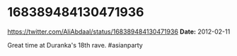 # 168389484130471936
https://twitter.com/AliAbdaal/status/168389484130471936
**Date:** 2012-02-11

Great time at Duranka's 18th rave. #asianparty
